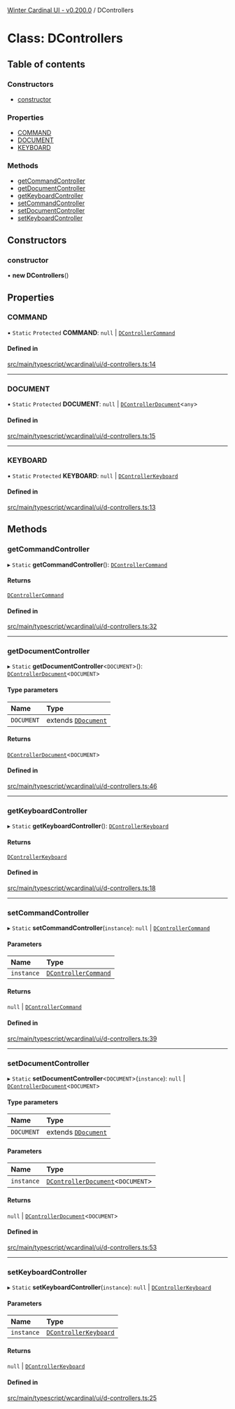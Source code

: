 [Winter Cardinal UI - v0.200.0](../index.md) / DControllers

# Class: DControllers

## Table of contents

### Constructors

- [constructor](DControllers.md#constructor)

### Properties

- [COMMAND](DControllers.md#command)
- [DOCUMENT](DControllers.md#document)
- [KEYBOARD](DControllers.md#keyboard)

### Methods

- [getCommandController](DControllers.md#getcommandcontroller)
- [getDocumentController](DControllers.md#getdocumentcontroller)
- [getKeyboardController](DControllers.md#getkeyboardcontroller)
- [setCommandController](DControllers.md#setcommandcontroller)
- [setDocumentController](DControllers.md#setdocumentcontroller)
- [setKeyboardController](DControllers.md#setkeyboardcontroller)

## Constructors

### constructor

• **new DControllers**()

## Properties

### COMMAND

▪ `Static` `Protected` **COMMAND**: ``null`` \| [`DControllerCommand`](../interfaces/DControllerCommand.md)

#### Defined in

[src/main/typescript/wcardinal/ui/d-controllers.ts:14](https://github.com/winter-cardinal/winter-cardinal-ui/blob/v0.200.0/src/main/typescript/wcardinal/ui/d-controllers.ts#L14)

___

### DOCUMENT

▪ `Static` `Protected` **DOCUMENT**: ``null`` \| [`DControllerDocument`](../interfaces/DControllerDocument.md)<`any`\>

#### Defined in

[src/main/typescript/wcardinal/ui/d-controllers.ts:15](https://github.com/winter-cardinal/winter-cardinal-ui/blob/v0.200.0/src/main/typescript/wcardinal/ui/d-controllers.ts#L15)

___

### KEYBOARD

▪ `Static` `Protected` **KEYBOARD**: ``null`` \| [`DControllerKeyboard`](DControllerKeyboard.md)

#### Defined in

[src/main/typescript/wcardinal/ui/d-controllers.ts:13](https://github.com/winter-cardinal/winter-cardinal-ui/blob/v0.200.0/src/main/typescript/wcardinal/ui/d-controllers.ts#L13)

## Methods

### getCommandController

▸ `Static` **getCommandController**(): [`DControllerCommand`](../interfaces/DControllerCommand.md)

#### Returns

[`DControllerCommand`](../interfaces/DControllerCommand.md)

#### Defined in

[src/main/typescript/wcardinal/ui/d-controllers.ts:32](https://github.com/winter-cardinal/winter-cardinal-ui/blob/v0.200.0/src/main/typescript/wcardinal/ui/d-controllers.ts#L32)

___

### getDocumentController

▸ `Static` **getDocumentController**<`DOCUMENT`\>(): [`DControllerDocument`](../interfaces/DControllerDocument.md)<`DOCUMENT`\>

#### Type parameters

| Name | Type |
| :------ | :------ |
| `DOCUMENT` | extends [`DDocument`](../interfaces/DDocument.md) |

#### Returns

[`DControllerDocument`](../interfaces/DControllerDocument.md)<`DOCUMENT`\>

#### Defined in

[src/main/typescript/wcardinal/ui/d-controllers.ts:46](https://github.com/winter-cardinal/winter-cardinal-ui/blob/v0.200.0/src/main/typescript/wcardinal/ui/d-controllers.ts#L46)

___

### getKeyboardController

▸ `Static` **getKeyboardController**(): [`DControllerKeyboard`](DControllerKeyboard.md)

#### Returns

[`DControllerKeyboard`](DControllerKeyboard.md)

#### Defined in

[src/main/typescript/wcardinal/ui/d-controllers.ts:18](https://github.com/winter-cardinal/winter-cardinal-ui/blob/v0.200.0/src/main/typescript/wcardinal/ui/d-controllers.ts#L18)

___

### setCommandController

▸ `Static` **setCommandController**(`instance`): ``null`` \| [`DControllerCommand`](../interfaces/DControllerCommand.md)

#### Parameters

| Name | Type |
| :------ | :------ |
| `instance` | [`DControllerCommand`](../interfaces/DControllerCommand.md) |

#### Returns

``null`` \| [`DControllerCommand`](../interfaces/DControllerCommand.md)

#### Defined in

[src/main/typescript/wcardinal/ui/d-controllers.ts:39](https://github.com/winter-cardinal/winter-cardinal-ui/blob/v0.200.0/src/main/typescript/wcardinal/ui/d-controllers.ts#L39)

___

### setDocumentController

▸ `Static` **setDocumentController**<`DOCUMENT`\>(`instance`): ``null`` \| [`DControllerDocument`](../interfaces/DControllerDocument.md)<`DOCUMENT`\>

#### Type parameters

| Name | Type |
| :------ | :------ |
| `DOCUMENT` | extends [`DDocument`](../interfaces/DDocument.md) |

#### Parameters

| Name | Type |
| :------ | :------ |
| `instance` | [`DControllerDocument`](../interfaces/DControllerDocument.md)<`DOCUMENT`\> |

#### Returns

``null`` \| [`DControllerDocument`](../interfaces/DControllerDocument.md)<`DOCUMENT`\>

#### Defined in

[src/main/typescript/wcardinal/ui/d-controllers.ts:53](https://github.com/winter-cardinal/winter-cardinal-ui/blob/v0.200.0/src/main/typescript/wcardinal/ui/d-controllers.ts#L53)

___

### setKeyboardController

▸ `Static` **setKeyboardController**(`instance`): ``null`` \| [`DControllerKeyboard`](DControllerKeyboard.md)

#### Parameters

| Name | Type |
| :------ | :------ |
| `instance` | [`DControllerKeyboard`](DControllerKeyboard.md) |

#### Returns

``null`` \| [`DControllerKeyboard`](DControllerKeyboard.md)

#### Defined in

[src/main/typescript/wcardinal/ui/d-controllers.ts:25](https://github.com/winter-cardinal/winter-cardinal-ui/blob/v0.200.0/src/main/typescript/wcardinal/ui/d-controllers.ts#L25)
